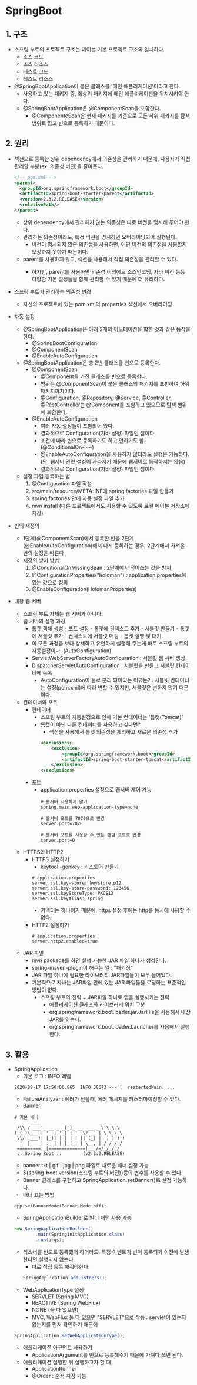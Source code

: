 # SpringBoot

## 1. 구조
* 스프링 부트의 프로젝트 구조는 메이븐 기본 프로젝트 구조와 일치하다.
  * 소스 코드
  * 소스 리소스
  * 테스트 코드
  * 테스트 리소스
* @SpringBootApplication이 붙은 클래스를 '메인 애플리케이션'이라고 한다.
  * 사용하고 있는 패키지 중, 최상위 패키지에 메인 애플리케이션을 위치시켜야 한다.
  * @SpringBootApplication은 @ComponentScan을 포함한다.
    * @ComponenteScan은 현재 패키지를 기준으로 모든 하위 패키지를 탐색 범위로 잡고 빈으로 등록하기 때문이다.

## 2. 원리
* <parent> 섹션으로 등록한 상위 dependency에서 의존성을 관리하기 때문에, 사용자가 직접 관리할 부분(ex. 의존성 버전)을 줄여준다. 
  ```xml
  <!-- pom.xml -->
  <parent>
    <groupId>org.springframework.boot</groupId>
    <artifactId>spring-boot-starter-parent</artifactId>
    <version>2.3.2.RELEASE</version>
    <relativePath/>
  </parent>
  ```
  * 상위 dependency에서 관리하지 않는 의존성은 따로 버전을 명시해 주어야 한다.
  * 관리하는 의존성이라도, 특정 버전을 명시하면 오버라이딩되어 실행된다.
    * 버전이 명시되지 않은 의존성을 사용하면, 어떤 버전의 의존성을 사용할지 보장하지 못하기 때문이다.
  * parent를 사용하지 않고, <dependencyManagement> 섹션을 사용해서 직접 의존성을 관리할 수 있다.
    * 하지만, parent를 사용하면 의존성 이외에도 소스인코딩, 자바 버전 등등 다양한 기본 설정들을 함께 관리할 수 있기 때문에 더 유리하다.
  
* 스프링 부트가 관리하는 의존성 변경
  * 자신의 프로젝트에 있는 pom.xml의 properties 섹션에서 오버라이딩
  
* 자동 설정
  * @SpringBootApplication은 아래 3개의 어노테이션을 합한 것과 같은 동작을 한다.
    * @SpringBootConfiguration
    * @ComponentScan
    * @EnableAutoConfiguration
  * @SpringBootApplication은 총 2번 클래스를 빈으로 등록한다.
    * @ComponentScan
      * @Component을 가진 클래스를 빈으로 등록한다.
      * 범위는 @ComponentScan이 붙은 클래스의 패키지를 포함하여 하위 패키지까지이다.
      * @Configuration, @Repository, @Service, @Controller, @RestController는 @Component를 포함하고 있으므로 탐색 범위에 포함한다.
    * @EnableAutoConfiguration
      * 여러 자동 설정들이 포함되어 있다.
      * 결과적으로 Configuration(자바 설정) 파일인 셈이다.
      * 조건에 따라 빈으로 등록하기도 하고 안하기도 함. (@ConditionalOn~~~)
      * @EnableAutoConfiguration을 사용하지 않더라도 실행은 가능하다. (단, 웹서버 관련 설정이 사라지기 때문에 웹서버로 동작하지는 않음)
      * 결과적으로 Configuration(자바 설정) 파일인 셈이다.
  * 설정 파일 등록하는 법
    1. @Configuration 파일 작성
    2. src/main/resource/META-INF에 spring.factories 파일 만들기
    3. spring.factories 안에 자동 설정 파일 추가
    4. mvn install (다른 프로젝트에서도 사용할 수 있도록 로컬 메이븐 저장소에 저장)
    
* 빈의 재정의
  * 1단계(@ComponentScan)에서 등록한 빈을 2단계(@EnableAutoConfiguration)에서 다시 등록하는 경우, 2단계에서 가져온 빈의 설정을 따른다
  * 재정의 방지 방법
    1. @ConditionalOnMissingBean : 2단계에서 덮어쓰는 것을 방지
    2. @ConfigurationProperties("holoman") : application.properties에 있는 값으로 정의
    3. @EnableConfiguration(HolomanProperties)
    
* 내장 웹 서버
  * 스프링 부트 자체는 웹 서버가 아니다!
  * 웹 서버의 실행 과정
    * 톰캣 객체 생성 - 포트 설정 - 톰캣에 컨텍스트 추가 - 서블릿 만들기 - 톰캣에 서블릿 추가 - 컨텍스트에 서블릿 매핑 - 톰캣 실행 및 대기
    * 이 모든 과정을 보다 상세하고 유연하게 실행해 주는게 바로 스프링 부트의 자동설정이다. (AutoConfiguration)
    * ServletWebServerFactoryAutoConfiguration : 서블릿 웹 서버 생성
    * DispatcherServletAutoConfiguration : 서블릿을 만들고 서블릿 컨테이너에 등록
      * AutoConfiguration이 둘로 분리 되어있는 이유는? : 서블릿 컨테이너는 설정(pom.xml)에 따라 변할 수 있지만, 서블릿은 변하지 않기 때문이다.
  * 컨테이너와 포트
    * 컨테이너
      * 스프링 부트의 자동설정으로 인해 기본 컨테이너는 '톰캣(Tomcat)'
      * 톰캣이 아닌 다른 컨테이너를 사용하고 싶다면?
        * <exclusions> 섹션을 사용해서 톰캣 의존성을 제외하고 새로운 의존성 추가
        ```xml
        <exclusions>
            <exclusion>
                <groupId>org.springframework.boot</groupId>
                <artifactId>spring-boot-starter-tomcat</artifactId>
            </exclusion>
        </exclusions>
        ```
     * 포트
       * application.properties 설정으로 웹서버 제어 가능
         ```
         # 웹서버 사용하지 않기
         spring.main.web-application-type=none

         # 웹서버 포트를 7070으로 변경
         server.port=7070

         # 웹서버 포트를 사용할 수 있는 랜덤 포트로 변경
         server.port=0
         ```
  * HTTPS와 HTTP2
    * HTTPS 설정하기
      * keytool -genkey : 키스토어 만들기
      ```
      # application.properties
      server.ssl.key-store: keystore.p12
      server.ssl.key-store-password: 123456
      server.ssl.keyStoreType: PKCS12
      server.ssl.keyAlias: spring
      ```
      * 커넥터는 하나이기 때문에, https 설정 후에는 http를 동시에 사용할 수 없다.
    * HTTP2 설정하기
      ```
      # application.properties
      server.http2.enabled=true
      ```
  * JAR 파일
    * mvn package를 하면 실행 가능한 JAR 파일 하나가 생성된다.
    * spring-maven-plugin이 해주는 일 : "패키징"
    * JAR 파일 하나에 필요한 라이브러리 JAR파일들이 모두 들어있다.
    * 기본적으로 자바는 JAR파일 안에 있는 JAR 파일들을 로딩하는 표준적인 방법이 없다.
      * 스프링 부트의 전략 = JAR파일 하나로 앱을 실행시키는 전략
        * 애플리케이션 클래스와 라이브러리 위치 구분
        * org.springframework.boot.loader.jar.JarFile을 사용해서 내장 JAR를 읽는다. 
        * org.springframework.boot.loader.Launcher를 사용해서 실행한다.

## 3. 활용
* SpringApplication
  * 기본 로그 : INFO 레벨
  ```
  2020-09-17 17:50:06.865  INFO 38673 --- [  restartedMain] ...
  ```
  * FailureAnalyzer : 에러가 났을때, 에러 메시지를 커스터마이징할 수 있다.
  * Banner
  ```
  # 기본 배너
    .   ____          _            __ _ _
   /\\ / ___'_ __ _ _(_)_ __  __ _ \ \ \ \
  ( ( )\___ | '_ | '_| | '_ \/ _` | \ \ \ \
   \\/  ___)| |_)| | | | | || (_| |  ) ) ) )
    '  |____| .__|_| |_|_| |_\__, | / / / /
   =========|_|==============|___/=/_/_/_/
   :: Spring Boot ::        (v2.3.2.RELEASE)
  ```
    * banner.txt | gif | jpg | png 파일로 새로운 배너 설정 가능
    * ${spring-boot.version(스프링 부트의 버전)}등의 변수를 사용할 수 있다.
    * Banner 클래스를 구현하고 SpringApplication.setBanner()로 설정 가능하다.
    * 배너 끄는 방법
    ```
    app.setBannerMode(Banner.Mode.off);
    ```
  * SpringApplicationBuilder로 빌더 패턴 사용 가능
  ```Java
  new SpringApplicationBuilder()
          .main(SpringinitApplication.class)
          .run(args);
  ```
  * 리스너를 빈으로 등록했더 하더라도, 특정 이벤트가 빈이 등록되기 이전에 발생한다면 실행되지 않는다.
    * 따로 직접 등록 해줘야한다. 
    ```java
    SpringApplication.addListners();
    ```
  * WebApplicationType 설정
    * SERVLET (Spring MVC)
    * REACTIVE (Spring WebFlux)
    * NONE (둘 다 없으면)
    * MVC, WebFlux 둘 다 있으면 "SERVLET"으로 작동 : servlet이 있는지 없는지를 먼저 확인하기 때문에
  ```java
  SpringApplication.setWebApplicationType();
  ```
  * 애플리케이션 아규먼트 사용하기
    * ApplicationArgument를 빈으로 등록해주기 때문에 가져다 쓰면 된다.
  * 애플리케이션 실행한 뒤 실행하고자 할 때
    * ApplicationRunner
    * @Order : 순서 지정 가능
